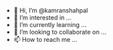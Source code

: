 - 👋 Hi, I’m @kamranshahpal
- 👀 I’m interested in ...
- 🌱 I’m currently learning ...
- 💞️ I’m looking to collaborate on ...
- 📫 How to reach me ...

<!---
kamranshahpal/kamranshahpal is a ✨ special ✨ repository because its `README.md` (this file) appears on your GitHub profile.
You can click the Preview link to take a look at your changes.
--->
